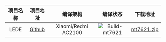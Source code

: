 | 项目名称 | 项目地址 | 编译架构 | 编译状态 | 下载地址
| :------: | :------: | :------: | :------: | :------: |
| LEDE |[Github](https://github.com/coolsnowwolf/lede) | Xiaomi/Redmi AC2100 | ![Build-mt7621](https://github.com/tmr-github/OpenWrt_ActionTest/workflows/Build-mt7621/badge.svg) | [mt7621.zip](https://github.com/tmr-github/OpenWrt_ActionTest/releases/download/1.0/mt7621.zip)
